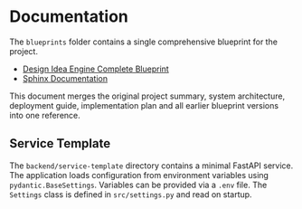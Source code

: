 # Documentation

The `blueprints` folder contains a single comprehensive blueprint for the project.

- [Design Idea Engine Complete Blueprint](blueprints/DesignIdeaEngineCompleteBlueprint.md)
- [Sphinx Documentation](sphinx/index.html)

This document merges the original project summary, system architecture, deployment guide, implementation plan and all earlier blueprint versions into one reference.

## Service Template

The `backend/service-template` directory contains a minimal FastAPI service. The
application loads configuration from environment variables using
`pydantic.BaseSettings`. Variables can be provided via a `.env` file. The
`Settings` class is defined in `src/settings.py` and read on startup.
